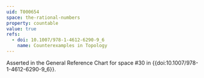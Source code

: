 ```yaml
---
uid: T000654
space: the-rational-numbers
property: countable
value: true
refs:
  - doi: 10.1007/978-1-4612-6290-9_6
    name: Counterexamples in Topology
---
```

Asserted in the General Reference Chart for space #30 in
{{doi:10.1007/978-1-4612-6290-9_6}}.
